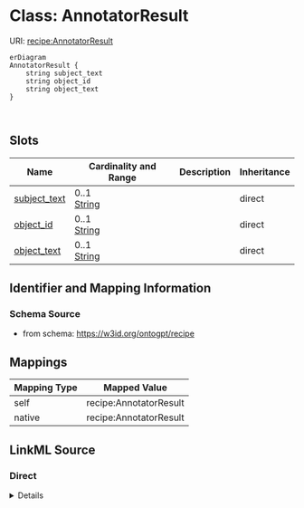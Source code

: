 

# Class: AnnotatorResult



URI: [recipe:AnnotatorResult](http://w3id.org/ontogpt/recipe/AnnotatorResult)



```mermaid
erDiagram
AnnotatorResult {
    string subject_text  
    string object_id  
    string object_text  
}



```



<!-- no inheritance hierarchy -->


## Slots

| Name | Cardinality and Range | Description | Inheritance |
| ---  | --- | --- | --- |
| [subject_text](subject_text.md) | 0..1 <br/> [String](String.md) |  | direct |
| [object_id](object_id.md) | 0..1 <br/> [String](String.md) |  | direct |
| [object_text](object_text.md) | 0..1 <br/> [String](String.md) |  | direct |









## Identifier and Mapping Information







### Schema Source


* from schema: https://w3id.org/ontogpt/recipe





## Mappings

| Mapping Type | Mapped Value |
| ---  | ---  |
| self | recipe:AnnotatorResult |
| native | recipe:AnnotatorResult |





## LinkML Source

<!-- TODO: investigate https://stackoverflow.com/questions/37606292/how-to-create-tabbed-code-blocks-in-mkdocs-or-sphinx -->

### Direct

<details>
```yaml
name: AnnotatorResult
from_schema: https://w3id.org/ontogpt/recipe
attributes:
  subject_text:
    name: subject_text
    from_schema: https://w3id.org/ontogpt/recipe
    rank: 1000
    domain_of:
    - AnnotatorResult
  object_id:
    name: object_id
    from_schema: https://w3id.org/ontogpt/recipe
    rank: 1000
    domain_of:
    - AnnotatorResult
  object_text:
    name: object_text
    from_schema: https://w3id.org/ontogpt/recipe
    rank: 1000
    domain_of:
    - AnnotatorResult

```
</details>

### Induced

<details>
```yaml
name: AnnotatorResult
from_schema: https://w3id.org/ontogpt/recipe
attributes:
  subject_text:
    name: subject_text
    from_schema: https://w3id.org/ontogpt/recipe
    rank: 1000
    alias: subject_text
    owner: AnnotatorResult
    domain_of:
    - AnnotatorResult
    range: string
  object_id:
    name: object_id
    from_schema: https://w3id.org/ontogpt/recipe
    rank: 1000
    alias: object_id
    owner: AnnotatorResult
    domain_of:
    - AnnotatorResult
    range: string
  object_text:
    name: object_text
    from_schema: https://w3id.org/ontogpt/recipe
    rank: 1000
    alias: object_text
    owner: AnnotatorResult
    domain_of:
    - AnnotatorResult
    range: string

```
</details>